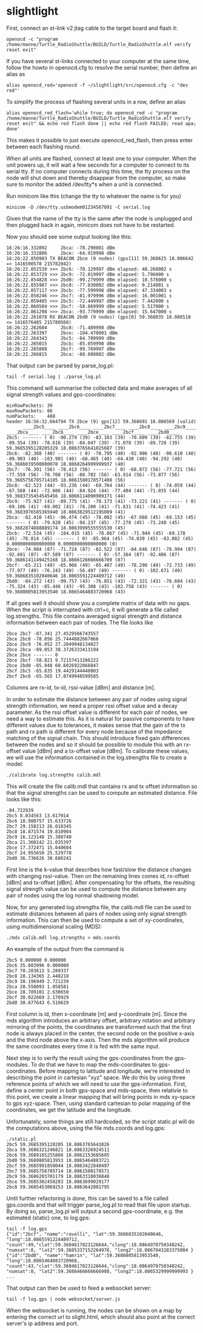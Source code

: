 # slightlight

First, connect an st-link v2 jtag cable to the target board and flash it:
```
openocd -c "program /home/manne/Turtle_RadioShuttle/BUILD/Turtle_RadioShuttle.elf verify reset exit"
```

If you have several st-links connected to your computer at the same time,
follow the howto in openocd.cfg to resolve the serial number, then define an alias as
```
alias openocd_red='openocd -f ~/slightlight/src/openocd.cfg -c "dev red"'
```

To simplify the process of flashing several units in a row, define an alias
```
alias openocd_red_flash='while true; do openocd_red -c "program /home/manne/Turtle_RadioShuttle/BUILD/Turtle_RadioShuttle.elf verify reset exit" && echo red flash done || echo red flash FAILED; read apa; done'
```

This makes it possible to just execute openocd_red_flash, then press enter
between each flashing round.

When all units are flashed, connect at least one to your computer. When the
unit powers up, it will wait a few seconds for a computer to connect to its
serial tty. If no computer connects during this time, the tty process on the
node will shut down and thereby disappear from the computer, so make sure to
monitor the added /dev/tty*s when a unit is connected.

Run minicom like this (change the tty to whatever the name is for you)
```
minicom -D /dev/tty.usbmodem01234567891 -C serial.log
```

Given that the name of the tty is the same after the node is unplugged and then
plugged back in again, minicom does not have to be restarted.


Now you should see some output looking like this:
```
16:26:16.332092     2bca: -78.290001 dBm
16:26:16.332886     2bce: -64.919998 dBm
16:26:22.850983 TX BEACON 2bce (9 nodes) (gps[11] 59.368625 18.086642 => 1416590578 215782042)
16:26:22.852539 >>> 2bc6: -70.129997 dBm elapsed: 48.268002 s
16:26:22.853729 >>> 2bc9: -72.019997 dBm elapsed: 5.796000 s
16:26:22.854828 >>> 2bd0: -99.279999 dBm elapsed: 10.578000 s
16:26:22.855987 >>> 2bc8: -77.830002 dBm elapsed: 9.214001 s
16:26:22.857117 >>> 2bcb: -77.599998 dBm elapsed: 47.334003 s
16:26:22.858246 >>> 2bc7: -81.979996 dBm elapsed: 16.001001 s
16:26:22.859405 >>> 2bc5: -72.449997 dBm elapsed: 7.442000 s
16:26:22.860504 >>> 2bcf: -58.869999 dBm elapsed: 5.517000 s
16:26:22.861298 >>> 2bca: -93.779999 dBm elapsed: 15.647000 s
16:26:22.261078 RX BEACON 2bd0 (9 nodes) (gps[0] 59.368035 18.086518 <= 1416576485 215780568)
16:26:22.262604     2bc8: -71.489998 dBm
16:26:22.263397     2bce: -104.470001 dBm
16:26:22.264343     2bc5: -84.709999 dBm
16:26:22.265015     2bcb: -85.059998 dBm
16:26:22.265808     2bcf: -99.769997 dBm
16:26:22.266815     2bca: -80.080002 dBm
```

That output can be parsed by parse_log.pl:

```
tail -f serial.log | ./parse_log.pl
```

This command will summarise the collected data and make averages of all signal
strength values and gps-coordinates:
```
minRowPackets: 39
maxRowPackets: 86
numPackets:    488
header 16:56:32.664794 TX 2bce (9) gps[12] 59.368691 18.086569 (valid)
      ____2bc5____ ____2bc6____ ____2bc7____ ____2bc8____ ____2bc9____ ____2bca____ ____2bcb____ ____2bce____ ____2bcf____ ____2bd0____
2bc5: ------- ( 0) -90.279 (39) -83.103 (39) -70.609 (39) -82.755 (39) -89.554 (39) -78.616 (39) -84.047 (39) -71.078 (39) -89.728 (39)  59.3685395128205329 18.0863765641025687 (39)
2bc6: -82.388 (40) ------- ( 0) -78.795 (40) -92.906 (40) -90.610 (40) -89.903 (40) -103.901 (40) -68.465 (40) -64.430 (40) -94.292 (40)  59.3686039500000078 18.0868264999999937 (40)
2bc7: -76.301 (56) -78.413 (56) ------- ( 0) -68.872 (56) -77.721 (56) -77.559 (56) -78.708 (56) -80.702 (56) -63.914 (56) -73.877 (56)  59.3685756785714105 18.0861580178571408 (56)
2bc8: -62.523 (44) -93.236 (44) -69.764 (44) ------- ( 0) -74.059 (44) -67.568 (44) -72.606 (44) -84.924 (44) -77.484 (44) -71.035 (44)  59.3683735454545456 18.0866114090909171 (44)
2bc9: -75.927 (41) -89.775 (41) -78.173 (41) -73.221 (41) ------- ( 0) -69.106 (41) -69.002 (41) -78.200 (41) -71.831 (41) -74.423 (41)  59.3683976585365940 18.0863829512195089 (41)
2bca: -82.410 (45) -96.474 (45) -78.002 (45) -67.668 (45) -69.153 (45) ------- ( 0) -79.620 (45) -94.237 (45) -77.278 (45) -73.240 (45)  59.3682874888889174 18.0863999555555530 (45)
2bcb: -72.534 (45) -104.015 (45) -78.867 (45) -71.944 (45) -69.178 (45) -78.814 (45) ------- ( 0) -85.964 (45) -74.039 (45) -83.082 (45)  0.0000000000000000 0.0000000000000000 (0)
2bce: -74.984 (87) -71.724 (87) -82.522 (87) -84.646 (87) -78.994 (87) -92.601 (87) -87.589 (87) ------- ( 0) -57.364 (87) -92.486 (87)  59.3686141149425168 18.0866126666666709 (87)
2bcf: -65.211 (49) -65.966 (49) -65.407 (49) -78.290 (49) -72.733 (49) -77.977 (49) -76.243 (49) -56.497 (49) ------- ( 0) -102.671 (49)  59.3686835102040646 18.0865591224489712 (49)
2bd0: -84.272 (43) -99.757 (43) -76.851 (43) -72.321 (43) -76.604 (43) -75.324 (43) -85.446 (43) -95.308 (43) -102.758 (43) ------- ( 0)  59.3680805813953540 18.0865464883720968 (43)
```

If all goes well it should show you a
complete matrix of data with no gaps. When the script is interrupted with
ctrl+c, it will generate a file called log.strengths. This file contains
averaged signal strength and distance information between each pair of
nodes. The file looks like
```
2bce 2bc7 -87.341 27.4529566743557
2bce 2bc8 -78.056 25.7444882667066
2bce 2bc9 -76.052 27.2049948134027
2bce 2bca -89.053 38.3726333413194
2bce 2bce ------- 0
2bce 2bcf -58.821 9.72157413286222
2bce 2bd0 -85.948 60.6026922066047
2bcf 2bc5 -65.835 19.4429144440803
2bcf 2bc6 -65.565 17.0749948599585
```

Columns are rx-id, tx-id, rssi-value [dBm] and distance [m].

In order to estimate the distance between any pair of nodes using signal
strength information, we need a proper rssi offset value and a decay
parameter. As the rssi offset value is different for each pair of nodes, we
need a way to estimate this. As it is natural for passive components to have
different values due to tolerances, it makes sense that the gain of the tx path
and rx path is different for every node because of the impedance matching of
the signal chain. This should introduce fixed gain differences between the
nodes and so it should be possible to module this with an rx-offset value
[dBm] and a tx-offset value [dBm]. To calibrate these values, we will use the
information contained in the log.strengths file to create a model:

```
./calibrate log.strengths calib.mdl
```

This will create the file calib.mdl that contains rx and tx offset information
so that the signal strengths can be used to compute an estimated distance.
File looks like this:

```
-84.722939
2bc5 8.034563 13.617014
2bc6 18.980757 15.633726
2bc7 29.158213 26.018345
2bc8 18.871574 19.810904
2bc9 16.123148 15.380740
2bca 21.360142 21.035397
2bce 17.372471 15.640604
2bcf 24.955650 25.529778
2bd0 36.736626 38.686241
```

First line is the k-value that describes how fast/slow the distance changes
with changing rssi-value. Then on the remaining lines comes id, rx-offset
[dBm] and tx-offset [dBm]. After compensating for the offsets, the resulting
signal strength value can be used to compute the distance between any pair of
nodes using the log normal shadowing model.

Now, for any generated log.strengths file, the calib.mdl file can be used to
estimate distances between all pairs of nodes using only signal strength
information. This can then be used to compute a set of xy-coordinates, using
multidimensional scaling (MDS):

```
./mds calib.mdl log.strengths > mds.coords
```

An example of the output from the command is

```
2bc5 0.000000 0.000000
2bc6 35.083996 0.000000
2bc7 70.203613 5.289337
2bc8 28.134365 2.448218
2bc9 38.196949 2.721239
2bca 20.550093 1.058581
2bce 28.789101 2.630650
2bcf 30.022669 2.170929
2bd0 30.677643 6.510629
```

First column is id, then x-coordinate [m] and y-coordinate [m].
Since the mds algorithm introduces an arbitrary offset, arbitrary rotation and
arbitrary mirroring of the points, the coordinates are transformed such that
the first node is always placed in the center, the second node on the positive
x-axis and the third node above the x-axis. Then the mds algorithm will
produce the same coordinates every time it is fed with the same input.

Next step is to verify the result using the gps-coordinates from the
gps-modules. To do that we have to map the mds-coordinates to
gps-coordinates. Before mapping to latitude and longitude, we're interested in
describing the point in cartesian "xyz" space.
We do this by using three reference points of which we will need to use the
gps-information. First, define a center point in both gps-space and mds-space,
then relativie to this point, we create a linear mapping that will bring
points in mds xy-space to gps xyz-space. Then, using standard cartesian to
polar mapping of the coordinates, we get the latitude and the longitude.

Unfortunately, some things are still hardcoded, so the script static.pl will do the
computations above, using the file mds.coords and log.gps:

```
./static.pl
2bc5 59.3685395128205 18.0863765641026
2bca 59.3686321246821 18.0863326924511
2bc6 59.3689165255866 18.0862153685605
2bd0 59.3680805813953 18.0865464883721
2bcf 59.3685991850044 18.0863422840497
2bc7 59.3685756785714 18.0861580178571
2bc9 59.3686203701179 18.0863310038848
2bce 59.3685302458283 18.0863699029177
2bc8 59.3685453069253 18.0863642001795
```

Until further refactoring is done, this can be saved to a file called
gps.coords and that will trigger parse_log.pl to read that file upon startup.
By doing so, parse_log.pl will output a second gps-coordinate, e.g. the
estimated (static) one, to log.gps:

```
tail -f log.gps
{"id":"2bcf", "name":"ravelli", "lat":59.3686835102040646, "long":18.0865591224489712, "count":49,"clat":59.3684617823126644,"clong":18.0864970750348242, "numsat":0, "lat2":59.3685337152264978, "long2":18.0867043283375004 }
{"id":"2bd0", "name":"hamrin", "lat":59.3680805813953540, "long":18.0865464883720968, "count":43,"clat":59.3684617823126644,"clong":18.0864970750348242, "numsat":0, "lat2":59.3686466666666988, "long2":18.0865329999999993 }
...
```

That output can then be used to feed a websocket server:
```
tail -f log.gps | node websocket/server.js
```
When the websocket is running, the nodes can be shown on a map by entering
the correct url to slight.html, which should also point at the correct
server's ip address and port.
